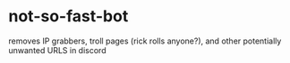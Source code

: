 # not-so-fast-bot

removes IP grabbers, troll pages (rick rolls anyone?), and other potentially unwanted URLS in discord

